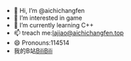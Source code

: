 - 👋 Hi, I’m @aichichangfen
- 👀 I’m interested in game
- 🌱 I’m currently learning C++
- 📫 treach me:lajiao@aichichangfen.top
- 😄 Pronouns:114514
- 我的B站[BiliBili](https://space.bilibili.com/1834519604?spm_id_from=333.1007.0.0)
